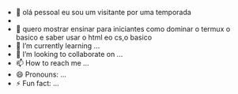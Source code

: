 - 👋 olá pessoal eu sou um visitante por uma temporada
- 
- 👀 quero mostrar ensinar para iniciantes como dominar o termux o basico e saber usar o html eo cs,o basico
- 🌱 I’m currently learning ...
- 💞️ I’m looking to collaborate on ...
- 📫 How to reach me ...
- 😄 Pronouns: ...
- ⚡ Fun fact: ...

<!---
peixinhobatista6/peixinhobatista6 is a ✨ special ✨ repository because its `README.md` (this file) appears on your GitHub profile.
You can click the Preview link to take a look at your changes.
--->
